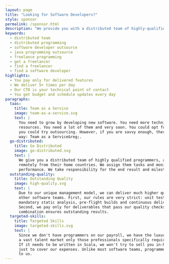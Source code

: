 ```yaml
---
layout: page
title: "Looking for Software Developers?"
style: sponsor
permalink: /sponsor.html
description: "We provide you with a distributed team of highly-qualified programmers, all managed by us."
keywords:
  - distributed team
  - distributed programming
  - software developer outsource
  - java programming outsource
  - freelance programming
  - get a freelancer
  - find a freelancer
  - find a software developer
highlights:
  - You pay only for delivered features
  - We deliver 5+ times per day
  - Our CTO is your technical point of contact
  - You get budget and schedule updates every day
paragraphs:
  taas:
    title: Team as a Service
    image: team-as-a-service.svg
    text: |
      You need to grow by developing new software. You need more technical and management
      resources. You need a lot of them and very soon. You could opt for head-hunting or
      you could try outsourcing. However, if you are savvy enough, there is a better
      way: Team as a Service&reg;.
  go-distributed:
    title: Go Distributed
    image: go-distributed.svg
    text: |
      We give you a distributed team of highly qualified programmers, all working
      remotely from their home countries. We assign them tasks and monitor their
      performance. We take responsibility for the end result and milestones.
  outstanding-quality:
    title: Outstanding Quality
    image: high-quality.svg
    text: |
      Due to our unique management model, we can deliver much higher quality than many
      other software teams. First, our rules are very strict: unit tests,
      mandatory static analysis, pre-flight builds and continuous delivery.
      Second, we pay only for deliverables that pass our quality checks. This
      combination ensures outstanding results.
  targeted-skills:
    title: Targeted Skills
    image: targeted-skills.svg
    text: |
      Since we don't have programmers on our payroll, we have the luxury of choosing from
      a vast talent market only those professionals specifically required for your project.
      If it needs to be written in Scala, we won't try to sell you in-house Python developers
      just to cover our expenses. Unlike most software teams, programmers are not a burden
      to us.
---
```

